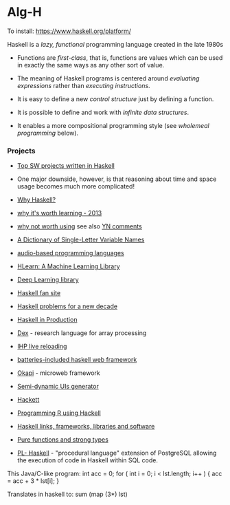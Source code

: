 # Alg-H

To install:
https://www.haskell.org/platform/

Haskell is a *lazy, functional* programming language created in the late 1980s 

-   Functions are *first-class*, that is, functions are values which can
    be used in exactly the same ways as any other sort of value.

-   The meaning of Haskell programs is centered around *evaluating
    expressions* rather than *executing instructions*.

-   It is easy to define a new *control structure* just by defining a
    function.

-   It is possible to define and work with *infinite data structures*.

-   It enables a more compositional programming style (see *wholemeal
    programming* below).
    
### Projects
+ [Top SW projects written in Haskell](https://serokell.io/blog/top-software-written-in-haskell)

-   One major downside, however, is that reasoning about time and space
    usage becomes much more complicated!
    
+ [Why Haskell?](https://www.gtf.io/musings/why-haskell)    
+ [why it's worth learning - 2013](https://spin.atomicobject.com/2013/03/05/why-haskell/)
+ [why not worth using](https://metarabbit.wordpress.com/2017/05/02/i-tried-haskell-for-5-years-and-heres-how-it-was/)  see also [YN comments](https://news.ycombinator.com/item?id=14266462)
+ [A Dictionary of Single-Letter Variable Names](http://jackkelly.name/blog/archives/2024/10/12/a_dictionary_of_single-letter_variable_names/)
+ [audio-based programming languages](https://bzogrammer.substack.com/p/spoken-programming-languages)
+ [HLearn: A Machine Learning Library](https://izbicki.me/public/papers/tfp2013-hlearn-a-machine-learning-library-for-haskell.pdf)
+ [Deep Learning library](https://github.com/HuwCampbell/grenade)
+ [Haskell fan site](http://www-cs-students.stanford.edu/~blynn/haskell/)
+ [Haskell problems for a new decade](http://www.stephendiehl.com/posts/decade.html)
+ [Haskell in Production](https://serokell.io/blog/haskell-in-production-channable)
+ [Dex](https://github.com/google-research/dex-lang) - research language for array processing
+ [IHP live reloading](https://ihp.digitallyinduced.com/blog/2020-08-10-ihp-live-reloading.html)
+ [batteries-included haskell web framework](https://ihp.digitallyinduced.com/blog/c479f341-1374-496a-96d6-7af647005b21-ihp-1-0)
+ [Okapi](https://www.okapi.wiki/) - microweb framework

+ [Semi-dynamic UIs generator](https://github.com/pkamenarsky/concur-static)

+ [Hackett](https://github.com/lexi-lambda/hackett)
+ [Programming R using Hackell](https://www.tweag.io/blog/2015-09-08-programming-r-at-native-speed-in-haskell/)
+ [Haskell links, frameworks, libraries and software](https://github.com/krispo/awesome-haskell)
+ [Pure functions and strong types](https://www.simplehaskell.org/)
+ [PL- Haskell](https://github.com/ed-o-saurus/PLHaskell) - "procedural language" extension of PostgreSQL allowing the execution of code in Haskell within SQL code. 



This Java/C-like program: 
        int acc = 0;
        for ( int i = 0; i < lst.length; i++ ) {
           acc = acc + 3 * lst[i];
        }
    
Translates in haskell to:
    sum (map (3*) lst)
    

    
